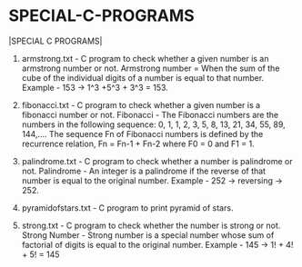 # SPECIAL-C-PROGRAMS
|SPECIAL C PROGRAMS|

1. armstrong.txt      - C program to check whether a given number is an armstrong number or not.
                        Armstrong number = When the sum of the cube of the individual digits of a number is equal to that number.
                          Example - 153 -> 1^3 +5^3 + 3^3 = 153.

2. fibonacci.txt      - C program to check whether a given number is a fibonacci number or not.
                        Fibonacci - The Fibonacci numbers are the numbers in the following sequence:
                             0, 1, 1, 2, 3, 5, 8, 13, 21, 34, 55, 89, 144,....
                        The sequence Fn of Fibonacci numbers is defined by the recurrence relation, Fn = Fn-1 + Fn-2 where F0 = 0 and F1 = 1.

3. palindrome.txt     - C program to check whether a number is palindrome or not.
                        Palindrome - An integer is a palindrome if the reverse of that number is equal to the original number.
                          Example - 252 -> reversing -> 252.

4. pyramidofstars.txt - C program to print pyramid of stars.

5. strong.txt         - C program to check whether the number is strong or not.
                        Strong Number - Strong number is a special number whose sum of factorial of digits is equal to the original number.
                          Example -  145 -> 1! + 4! + 5! = 145
